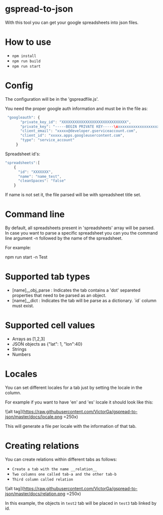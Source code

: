 # gspread-to-json

With this tool you can get your google spreadsheets into json files.


# How to use
- `npm install`
- `npm run build`
- `npm run start`


# Config
The configuration will be in the 'gspreadfile.js'.

You need the proper google auth information and must be in the file as:

```javascript
 "googleauth": {
       "private_key_id": "XXXXXXXXXXXXXXXXXXXXXXXXXXXXXX",
       "private_key": "-----BEGIN PRIVATE KEY-----\xxxxxxxxxxxxxxxxxxxxxxxxxxxxxxxx-----END PRIVATE KEY-----\n",
       "client_email": "xxxxx@developer.gserviceaccount.com",
       "client_id": "xxxxx.apps.googleusercontent.com",
       "type": "service_account"
     }
 ```

Spreadsheet id's:

```javascript
"spreadsheets":[
    {
      "id": "XXXXXXX",
      "name": "name_test",
      "cleanSpaces": "false"
    }
```

If name is not set it, the file parsed will be with spreadsheet title set.

# Command line

By default, all spreadsheets present in 'spreadsheets' array will be parsed. In case you want to parse a specific spreadsheet
you can you the command line argument -n followed by the name of the spreadsheet.

For example:

npm run start -n Test

# Supported tab types

- [name]__obj_parse : Indicates the tab contains a 'dot' separeted properties that need to be parsed as an object.
- [name]__dict : Indicates the tab will be parse as a dictionary. ´id´ column must exist.

# Supported cell values

- Arrays as [1,2,3]
- JSON objects as {"lat": 1, "lon":40}
- Strings
- Numbers

# Locales

You can set different locales for a tab just by setting the locale in the column.

For example if you want to have 'en' and 'es' locale it should look like this:

![alt tag](https://raw.githubusercontent.com/VictorGa/gspread-to-json/master/docs/locale.png =250x)

This will generate a file per locale with the information of that tab.

# Creating relations

You can create relations within different tabs as follows:

- `Create a tab with the name __relation__`
- `Two columns one called tab-a and the other tab-b`
- `Third column called relation`

![alt tag](https://raw.githubusercontent.com/VictorGa/gspread-to-json/master/docs/relation.png =250x)

In this example, the objects in `test2` tab will be placed in `test3` tab linked by id.






